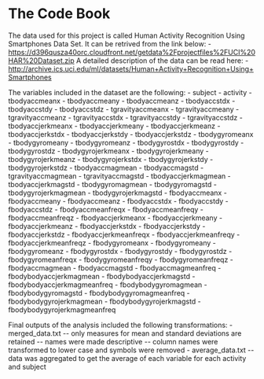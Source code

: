 # The Code Book

The data used for this project is called Human Activity Recognition Using Smartphones Data Set. It can be retrived from the link below:
    - https://d396qusza40orc.cloudfront.net/getdata%2Fprojectfiles%2FUCI%20HAR%20Dataset.zip
A detailed description of the data can be read here:
    - http://archive.ics.uci.edu/ml/datasets/Human+Activity+Recognition+Using+Smartphones
    
The variables included in the dataset are the following:
    - subject
    - activity
    - tbodyaccmeanx
    - tbodyaccmeany
    - tbodyaccmeanz
    - tbodyaccstdx
    - tbodyaccstdy
    - tbodyaccstdz
    - tgravityaccmeanx
    - tgravityaccmeany
    - tgravityaccmeanz
    - tgravityaccstdx
    - tgravityaccstdy
    - tgravityaccstdz
    - tbodyaccjerkmeanx
    - tbodyaccjerkmeany
    - tbodyaccjerkmeanz
    - tbodyaccjerkstdx
    - tbodyaccjerkstdy
    - tbodyaccjerkstdz
    - tbodygyromeanx
    - tbodygyromeany
    - tbodygyromeanz
    - tbodygyrostdx
    - tbodygyrostdy
    - tbodygyrostdz
    - tbodygyrojerkmeanx
    - tbodygyrojerkmeany
    - tbodygyrojerkmeanz
    - tbodygyrojerkstdx
    - tbodygyrojerkstdy
    - tbodygyrojerkstdz
    - tbodyaccmagmean
    - tbodyaccmagstd
    - tgravityaccmagmean
    - tgravityaccmagstd
    - tbodyaccjerkmagmean
    - tbodyaccjerkmagstd
    - tbodygyromagmean
    - tbodygyromagstd
    - tbodygyrojerkmagmean
    - tbodygyrojerkmagstd
    - fbodyaccmeanx
    - fbodyaccmeany
    - fbodyaccmeanz
    - fbodyaccstdx
    - fbodyaccstdy
    - fbodyaccstdz
    - fbodyaccmeanfreqx
    - fbodyaccmeanfreqy
    - fbodyaccmeanfreqz
    - fbodyaccjerkmeanx
    - fbodyaccjerkmeany
    - fbodyaccjerkmeanz
    - fbodyaccjerkstdx
    - fbodyaccjerkstdy
    - fbodyaccjerkstdz
    - fbodyaccjerkmeanfreqx
    - fbodyaccjerkmeanfreqy
    - fbodyaccjerkmeanfreqz
    - fbodygyromeanx
    - fbodygyromeany
    - fbodygyromeanz
    - fbodygyrostdx
    - fbodygyrostdy
    - fbodygyrostdz
    - fbodygyromeanfreqx
    - fbodygyromeanfreqy
    - fbodygyromeanfreqz
    - fbodyaccmagmean
    - fbodyaccmagstd
    - fbodyaccmagmeanfreq
    - fbodybodyaccjerkmagmean
    - fbodybodyaccjerkmagstd
    - fbodybodyaccjerkmagmeanfreq
    - fbodybodygyromagmean
    - fbodybodygyromagstd
    - fbodybodygyromagmeanfreq
    - fbodybodygyrojerkmagmean
    - fbodybodygyrojerkmagstd
    - fbodybodygyrojerkmagmeanfreq
    
Final outputs of the analysis included the following transformations:
    - merged_data.txt
        -- only measures for mean and standard deviations are retained
        -- names were made descriptive
        -- column names were transformed to lower case and symbols were removed
    - average_data.txt
        -- data was aggregated to get the average of each variable for each activity and subject
